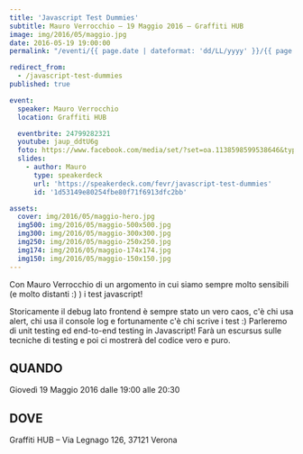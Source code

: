 ```yaml
---
title: 'Javascript Test Dummies'
subtitle: Mauro Verrocchio – 19 Maggio 2016 – Graffiti HUB
image: img/2016/05/maggio.jpg
date: 2016-05-19 19:00:00
permalink: "/eventi/{{ page.date | dateformat: 'dd/LL/yyyy' }}/{{ page.fileSlug | slug }}/index.html"

redirect_from:
  - /javascript-test-dummies
published: true

event:
  speaker: Mauro Verrocchio
  location: Graffiti HUB

  eventbrite: 24799282321
  youtube: jaup_ddtU6g
  foto: https://www.facebook.com/media/set/?set=oa.1138598599538646&type=3
  slides:
    - author: Mauro
      type: speakerdeck
      url: 'https://speakerdeck.com/fevr/javascript-test-dummies'
      id: '1d53149e80254fbe80f71f6913dfc2bb'

assets:
  cover: img/2016/05/maggio-hero.jpg
  img500: img/2016/05/maggio-500x500.jpg
  img300: img/2016/05/maggio-300x300.jpg
  img250: img/2016/05/maggio-250x250.jpg
  img174: img/2016/05/maggio-174x174.jpg
  img150: img/2016/05/maggio-150x150.jpg
---
```


Con Mauro Verrocchio di un argomento in cui siamo sempre molto sensibili (e molto distanti :) ) i test javascript!

Storicamente il debug lato frontend è sempre stato un vero caos, c'è chi usa alert,
chi usa il console log e fortunamente c'è chi scrive i test :)
Parleremo di unit testing ed end-to-end testing in Javascript!
Farà un escursus sulle tecniche di testing e poi ci mostrerà del codice vero e puro.

## QUANDO

Giovedì 19 Maggio 2016 dalle 19:00 alle 20:30

## DOVE

Graffiti HUB – Via Legnago 126, 37121 Verona

